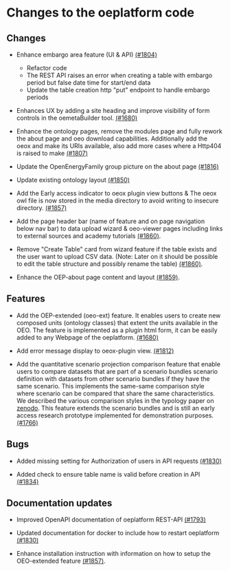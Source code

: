 <!--
SPDX-FileCopyrightText: 2025 Jonas Huber <jonas.huber@rl-institut.de>

SPDX-License-Identifier: CC0-1.0
-->

# Changes to the oeplatform code

## Changes

- Enhance embargo area feature (UI & API) [(#1804)](https://github.com/OpenEnergyPlatform/oeplatform/pull/1804)

  - Refactor code
  - The REST API raises an error when creating a table with embargo period but false date time for start/end data
  - Update the table creation http "put" endpoint to handle embargo periods

- Enhances UX by adding a site heading and improve visibility of form controls in the oemetaBuilder tool. [(#1680)](https://github.com/OpenEnergyPlatform/oeplatform/pull/1680)

- Enhance the ontology pages, remove the modules page and fully rework the about page and oeo download capabilities. Additionally add the oeox and make its URIs available, also add more cases where a Http404 is raised to make [(#1807)](https://github.com/OpenEnergyPlatform/oeplatform/pull/1807)

- Update the OpenEnergyFamily group picture on the about page [(#1816)](https://github.com/OpenEnergyPlatform/oeplatform/pull/1816)

- Update existing ontology layout [(#1850)](https://github.com/OpenEnergyPlatform/oeplatform/pull/1850)

- Add the Early access indicator to oeox plugin view buttons & The oeox owl file is now stored in the media directory to avoid writing to insecure directory. [(#1857)](https://github.com/OpenEnergyPlatform/oeplatform/pull/1857)

- Add the page header bar (name of feature and on page navigation below nav bar) to data upload wizard & oeo-viewer pages including links to external sources and academy tutorials [(#1860)](https://github.com/OpenEnergyPlatform/oeplatform/pull/1860).

- Remove "Create Table" card from wizard feature if the table exists and the user want to upload CSV data. (Note: Later on it should be possible to edit the table structure and possibly rename the table) [(#1860)](https://github.com/OpenEnergyPlatform/oeplatform/pull/1860).

- Enhance the OEP-about page content and layout [(#1859)](https://github.com/OpenEnergyPlatform/oeplatform/pull/1859).

## Features

- Add the OEP-extended (oeo-ext) feature. It enables users to create new composed units (ontology classes) that extent the units available in the OEO. The feature is implemented as a plugin html form, it can be easily added to any Webpage of the oeplatform. [(#1680)](https://github.com/OpenEnergyPlatform/oeplatform/pull/1680)

- Add error message display to oeox-plugin view. [(#1812)](https://github.com/OpenEnergyPlatform/oeplatform/pull/1812)

- Add the quantitative scenario projection comparison feature that enable users to compare datasets that are part of a scenario bundles scenario definition with datasets from other scenario bundles if they have the same scenario. This implements the same-same comparison style where scenario can be compared that share the same characteristics. We described the various comparison styles in the typology paper on [zenodo](https://zenodo.org/records/7456286). This feature extends the scenario bundles and is still an early access research prototype implemented for demonstration purposes. [(#1766)](https://github.com/OpenEnergyPlatform/oeplatform/pull/1766)

## Bugs

- Added missing setting for Authorization of users in API requests [(#1830)](https://github.com/OpenEnergyPlatform/oeplatform/pull/1830)

- Added check to ensure table name is valid before creation in API [(#1834)](https://github.com/OpenEnergyPlatform/oeplatform/pull/1834)

## Documentation updates

- Improved OpenAPI documentation of oeplatform REST-API [(#1793)](https://github.com/OpenEnergyPlatform/oeplatform/pull/1793)

- Updated documentation for docker to include how to restart oeplatform [(#1830)](https://github.com/OpenEnergyPlatform/oeplatform/pull/1830)

- Enhance installation instruction with information on how to setup the OEO-extended feature [(#1857)](https://github.com/OpenEnergyPlatform/oeplatform/pull/1857).
